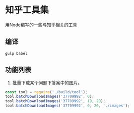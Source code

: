 # 知乎工具集
用Node编写的一些与知乎相关的工具

## 编译
```
gulp babel
```

## 功能列表
1. 批量下载某个问题下答案中的图片。
```javascript
const tool = require('./build/tool');
tool.batchDownloadImages('37709992', 0);
tool.batchDownloadImages('37709992', 10, 20);
tool.batchDownloadImages('37709992', 0, 20, './images');
```
